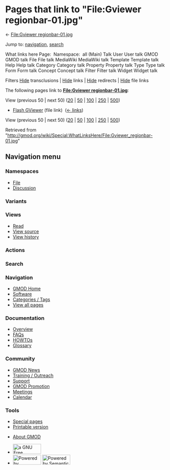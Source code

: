 <div id="mw-page-base" class="noprint">

</div>

<div id="mw-head-base" class="noprint">

</div>

<div id="content" class="mw-body" role="main">

<span id="top"></span>

<div id="mw-js-message" style="display:none;">

</div>



# <span dir="auto">Pages that link to "File:Gviewer regionbar-01.jpg"</span>

<div id="bodyContent">

<div id="contentSub">

← [File:Gviewer
regionbar-01.jpg](/wiki/File:Gviewer_regionbar-01.jpg "File:Gviewer regionbar-01.jpg")

</div>

<div id="jump-to-nav" class="mw-jump">

Jump to: [navigation](#mw-navigation), [search](#p-search)

</div>

<div id="mw-content-text">

What links here Page:  Namespace:  all (Main) Talk User User talk GMOD
GMOD talk File File talk MediaWiki MediaWiki talk Template Template talk
Help Help talk Category Category talk Property Property talk Type Type
talk Form Form talk Concept Concept talk Filter Filter talk Widget
Widget talk

Filters
[Hide](/mediawiki/index.php?title=Special:WhatLinksHere/File:Gviewer_regionbar-01.jpg&hidetrans=1 "Special:WhatLinksHere/File:Gviewer regionbar-01.jpg")
transclusions \|
[Hide](/mediawiki/index.php?title=Special:WhatLinksHere/File:Gviewer_regionbar-01.jpg&hidelinks=1 "Special:WhatLinksHere/File:Gviewer regionbar-01.jpg")
links \|
[Hide](/mediawiki/index.php?title=Special:WhatLinksHere/File:Gviewer_regionbar-01.jpg&hideredirs=1 "Special:WhatLinksHere/File:Gviewer regionbar-01.jpg")
redirects \|
[Hide](/mediawiki/index.php?title=Special:WhatLinksHere/File:Gviewer_regionbar-01.jpg&hideimages=1 "Special:WhatLinksHere/File:Gviewer regionbar-01.jpg")
file links

The following pages link to **[File:Gviewer
regionbar-01.jpg](/wiki/File:Gviewer_regionbar-01.jpg "File:Gviewer regionbar-01.jpg")**:

View (previous 50 \| next 50)
([20](/mediawiki/index.php?title=Special:WhatLinksHere/File:Gviewer_regionbar-01.jpg&limit=20 "Special:WhatLinksHere/File:Gviewer regionbar-01.jpg")
\|
[50](/mediawiki/index.php?title=Special:WhatLinksHere/File:Gviewer_regionbar-01.jpg&limit=50 "Special:WhatLinksHere/File:Gviewer regionbar-01.jpg")
\|
[100](/mediawiki/index.php?title=Special:WhatLinksHere/File:Gviewer_regionbar-01.jpg&limit=100 "Special:WhatLinksHere/File:Gviewer regionbar-01.jpg")
\|
[250](/mediawiki/index.php?title=Special:WhatLinksHere/File:Gviewer_regionbar-01.jpg&limit=250 "Special:WhatLinksHere/File:Gviewer regionbar-01.jpg")
\|
[500](/mediawiki/index.php?title=Special:WhatLinksHere/File:Gviewer_regionbar-01.jpg&limit=500 "Special:WhatLinksHere/File:Gviewer regionbar-01.jpg"))

- [Flash GViewer](/wiki/Flash_GViewer "Flash GViewer") (file link) ‎
  <span class="mw-whatlinkshere-tools">([←
  links](/mediawiki/index.php?title=Special:WhatLinksHere&target=Flash+GViewer "Special:WhatLinksHere"))</span>

View (previous 50 \| next 50)
([20](/mediawiki/index.php?title=Special:WhatLinksHere/File:Gviewer_regionbar-01.jpg&limit=20 "Special:WhatLinksHere/File:Gviewer regionbar-01.jpg")
\|
[50](/mediawiki/index.php?title=Special:WhatLinksHere/File:Gviewer_regionbar-01.jpg&limit=50 "Special:WhatLinksHere/File:Gviewer regionbar-01.jpg")
\|
[100](/mediawiki/index.php?title=Special:WhatLinksHere/File:Gviewer_regionbar-01.jpg&limit=100 "Special:WhatLinksHere/File:Gviewer regionbar-01.jpg")
\|
[250](/mediawiki/index.php?title=Special:WhatLinksHere/File:Gviewer_regionbar-01.jpg&limit=250 "Special:WhatLinksHere/File:Gviewer regionbar-01.jpg")
\|
[500](/mediawiki/index.php?title=Special:WhatLinksHere/File:Gviewer_regionbar-01.jpg&limit=500 "Special:WhatLinksHere/File:Gviewer regionbar-01.jpg"))

</div>

<div class="printfooter">

Retrieved from
"<http://gmod.org/wiki/Special:WhatLinksHere/File:Gviewer_regionbar-01.jpg>"

</div>

<div id="catlinks" class="catlinks catlinks-allhidden">

</div>

<div class="visualClear">

</div>

</div>

</div>

<div id="mw-navigation">

## Navigation menu

<div id="mw-head">



<div id="left-navigation">

<div id="p-namespaces" class="vectorTabs" role="navigation"
aria-labelledby="p-namespaces-label">

### Namespaces

- <span id="ca-nstab-image"><a href="/wiki/File:Gviewer_regionbar-01.jpg" accesskey="c"
  title="View the file page [c]">File</a></span>
- <span id="ca-talk"><a
  href="/mediawiki/index.php?title=File_talk:Gviewer_regionbar-01.jpg&amp;action=edit&amp;redlink=1"
  accesskey="t"
  title="Discussion about the content page [t]">Discussion</a></span>

</div>

<div id="p-variants" class="vectorMenu emptyPortlet" role="navigation"
aria-labelledby="p-variants-label">

### 

### Variants[](#)

<div class="menu">

</div>

</div>

</div>

<div id="right-navigation">

<div id="p-views" class="vectorTabs" role="navigation"
aria-labelledby="p-views-label">

### Views

- <span id="ca-view">[Read](/wiki/File:Gviewer_regionbar-01.jpg)</span>
- <span id="ca-viewsource"><a
  href="/mediawiki/index.php?title=File:Gviewer_regionbar-01.jpg&amp;action=edit"
  accesskey="e" title="This page is protected.
  You can view its source [e]">View source</a></span>
- <span id="ca-history"><a
  href="/mediawiki/index.php?title=File:Gviewer_regionbar-01.jpg&amp;action=history"
  accesskey="h" title="Past revisions of this page [h]">View history</a></span>

</div>

<div id="p-cactions" class="vectorMenu emptyPortlet" role="navigation"
aria-labelledby="p-cactions-label">

### Actions[](#)

<div class="menu">

</div>

</div>

<div id="p-search" role="search">

### Search

<div id="simpleSearch">

</div>

</div>

</div>

</div>

<div id="mw-panel">

<div id="p-logo" role="banner">

<a href="/wiki/Main_Page"
style="background-image: url(http://gmod.org/images/GMOD-cogs.png);"
title="Visit the main page"></a>

</div>

<div id="p-Navigation" class="portal" role="navigation"
aria-labelledby="p-Navigation-label">

### Navigation

<div class="body">

- <span id="n-GMOD-Home">[GMOD Home](/wiki/Main_Page)</span>
- <span id="n-Software">[Software](/wiki/GMOD_Components)</span>
- <span id="n-Categories-.2F-Tags">[Categories /
  Tags](/wiki/Categories)</span>
- <span id="n-View-all-pages">[View all
  pages](/wiki/Special:AllPages)</span>

</div>

</div>

<div id="p-Documentation" class="portal" role="navigation"
aria-labelledby="p-Documentation-label">

### Documentation

<div class="body">

- <span id="n-Overview">[Overview](/wiki/Overview)</span>
- <span id="n-FAQs">[FAQs](/wiki/Category:FAQ)</span>
- <span id="n-HOWTOs">[HOWTOs](/wiki/Category:HOWTO)</span>
- <span id="n-Glossary">[Glossary](/wiki/Glossary)</span>

</div>

</div>

<div id="p-Community" class="portal" role="navigation"
aria-labelledby="p-Community-label">

### Community

<div class="body">

- <span id="n-GMOD-News">[GMOD News](/wiki/GMOD_News)</span>
- <span id="n-Training-.2F-Outreach">[Training /
  Outreach](/wiki/Training_and_Outreach)</span>
- <span id="n-Support">[Support](/wiki/Support)</span>
- <span id="n-GMOD-Promotion">[GMOD
  Promotion](/wiki/GMOD_Promotion)</span>
- <span id="n-Meetings">[Meetings](/wiki/Meetings)</span>
- <span id="n-Calendar">[Calendar](/wiki/Calendar)</span>

</div>

</div>

<div id="p-tb" class="portal" role="navigation"
aria-labelledby="p-tb-label">

### Tools

<div class="body">

- <span id="t-specialpages"><a href="/wiki/Special:SpecialPages" accesskey="q"
  title="A list of all special pages [q]">Special pages</a></span>
- <span id="t-print"><a
  href="/mediawiki/index.php?title=Special:WhatLinksHere/File:Gviewer_regionbar-01.jpg&amp;printable=yes"
  rel="alternate" accesskey="p"
  title="Printable version of this page [p]">Printable version</a></span>

</div>

</div>

</div>

</div>

<div id="footer" role="contentinfo">

- <span id="footer-places-about">[About
  GMOD](/wiki/GMOD:About "GMOD:About")</span>

<!-- -->

- <span id="footer-copyrightico">[<img src="http://www.gnu.org/graphics/gfdl-logo-small.png" width="88"
  height="31" alt="a GNU Free Documentation License" />](http://www.gnu.org/licenses/fdl-1.3.html)</span>
- <span id="footer-poweredbyico">[<img src="/mediawiki/skins/common/images/poweredby_mediawiki_88x31.png"
  width="88" height="31" alt="Powered by MediaWiki" />](//www.mediawiki.org/)
  [<img
  src="/mediawiki/extensions/SemanticMediaWiki/includes/../resources/images/smw_button.png"
  width="88" height="31" alt="Powered by Semantic MediaWiki" />](https://www.semantic-mediawiki.org/wiki/Semantic_MediaWiki)</span>

<div style="clear:both">

</div>

</div>

